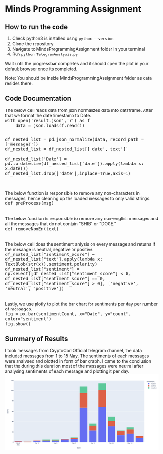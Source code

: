 # Minds Programming Assignment
<h2>How to run the code</h2>

1. Check python3 is installed using ```python --version```
2. Clone the repository
3. Navigate to MindsProgrammingAssignment folder in your terminal
4. Run ```python TelegramAnalysis.py```

Wait until the progressbar completes and it should open the plot in your default browser once its completed.

Note: You should be inside MindsProgrammingAssignment folder as data resides there.
<h2>Code Documentation</h2>
The below cell reads data from json normalizes data into dataframe. After that we format the date timestamp to Date.
<br>

<kbd>
 <div>
with open('result.json','r') as f:<br>
&emsp;&emsp;&emsp;&emsp;data = json.loads(f.read())<br><br>
   
df_nested_list = pd.json_normalize(data, record_path =['messages'])<br>
df_nested_list = df_nested_list[['date','text']]
<br><br>
df_nested_list['Date'] = pd.to_datetime(df_nested_list['date']).apply(lambda x: x.date())<br>
df_nested_list.drop(['date'],inplace=True,axis=1)
</div>
</kbd>
<br><br>
The below function is responsible to remove any non-characters in messages, hence cleaning up the loaded messages to only valid strings.
<br>

<kbd>
 <div>
def preProcess(msg)
</div>
</kbd>
<br><br>
The below function is responsible to remove any non-english messages and all the messages that do not contain "SHIB" or "DOGE."
<br>

<kbd>
 <div>
def removeNonEn(text)
</div>
</kbd>
<br><br>
The below cell does the sentiment anlysis on every message and returns if the mesaage is neutral, negative or positive.
<br>

<kbd>
 <div>
df_nested_list["sentiment_score"] = df_nested_list["text"].apply(lambda x: TextBlob(str(x)).sentiment.polarity)<br>
df_nested_list["sentiment"] = np.select([df_nested_list["sentiment_score"] < 0, df_nested_list["sentiment_score"] == 0, df_nested_list["sentiment_score"] > 0],
                           ['negative', 'neutral', 'positive'])
</div>
</kbd>
<br><br>
Lastly, we use plotly to plot the bar chart for sentiments per day per number of messages.
<br>

<kbd>
 <div>
fig = px.bar(sentimentCount, x="Date", y="count", color="sentiment")<br>
fig.show()
</div>
</kbd>





<h2>Summary of Results</h2>
I took messages from CryptoComOfficial telegram channel, the data included messages from 1 to 15 May. The sentiments of each messages were analysed and plotted in form of bar graph. I came to the conclusion that the during this duration most of the messages were neutral after analysing sentiments of each message and plotting it per day.

<img src="Plot.png">
